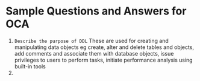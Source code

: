 # Sample Questions and Answers for OCA

1. `Describe the purpose of DDL` These are used for creating and manipulating data objects eg create, alter and delete tables and objects, add comments and associate them with database objects, issue privileges to users to perform tasks, initiate performance analysis using built-in tools
2. 